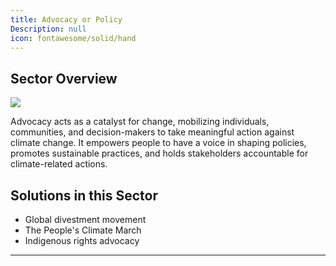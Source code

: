 ```yaml
---
title: Advocacy or Policy
Description: null
icon: fontawesome/solid/hand
---
```


## Sector Overview

![](/../static/img/advocacy-and-policy.jpg)

Advocacy acts as a catalyst for change, mobilizing individuals, communities, and decision-makers to take meaningful action against climate change. It empowers people to have a voice in shaping policies, promotes sustainable practices, and holds stakeholders accountable for climate-related actions.

## Solutions in this Sector

* Global divestment movement
* The People's Climate March
* Indigenous rights advocacy

- - -

